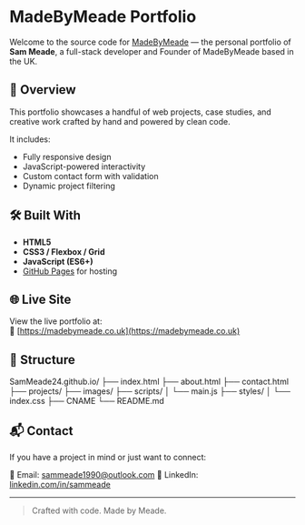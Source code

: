 # MadeByMeade Portfolio

Welcome to the source code for [MadeByMeade](https://madebymeade.co.uk) — the personal portfolio of **Sam Meade**, a full-stack developer and Founder of MadeByMeade based in the UK.

## 🚀 Overview

This portfolio showcases a handful of web projects, case studies, and creative work crafted by hand and powered by clean code.

It includes:

- Fully responsive design
- JavaScript-powered interactivity
- Custom contact form with validation
- Dynamic project filtering

## 🛠️ Built With

- **HTML5**
- **CSS3 / Flexbox / Grid**
- **JavaScript (ES6+)**
- [GitHub Pages](https://pages.github.com/) for hosting

## 🌐 Live Site

View the live portfolio at:  
🔗 [https://madebymeade.co.uk](https://madebymeade.co.uk)

## 📁 Structure

SamMeade24.github.io/
├── index.html
├── about.html
├── contact.html
├── projects/
├── images/
├── scripts/
│ └── main.js
├── styles/
│ └── index.css
├── CNAME
└── README.md

## 📬 Contact

If you have a project in mind or just want to connect:

📧 Email: sammeade1990@outlook.com 
💼 LinkedIn: [linkedin.com/in/sammeade](https://linkedin.com/in/sammeade)

---

> Crafted with code. Made by Meade.
